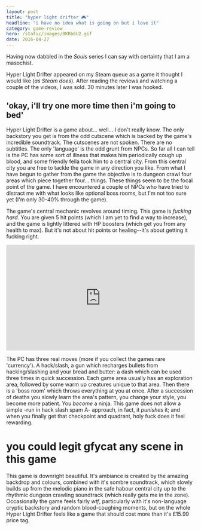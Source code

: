 ```yaml
---
layout: post
title: "hyper light drifter 🎮"
headline: "i have no idea what is going on but i love it"
category: game-review
hero: /static/images/0KRb6U2.gif
date: 2016-04-27
---
```


Having now dabbled in the *Souls* series I can say with certainty that I am a
masochist.

Hyper Light Drifter appeared on my Steam queue as a game it thought I would like
 (*as Steam does*). After reading the reviews and watching a couple of the
videos, I was sold. 30 minutes later I was hooked.

## 'okay, i'll try one more time then i'm going to bed'

Hyper Light Drifter is a game about... well... I don't really know. The only
backstory you get is from the odd cutscene which is backed by the game's
incredible soundtrack. The cutscenes are not spoken. There are no subtitles.
The only 'language' is the odd grunt from NPCs. So far all I can tell is the PC
has some sort of illness that makes him periodically cough up blood, and some
friendly fella took him to a central city. From this central city you are free
to tackle the game in any direction you like. From what I have begun to gather
from the game the objective is to dungeon crawl four areas which piece together
four... things. These things seem to be the focal point of the game. I have
encountered a couple of NPCs who have tried to distract me with what looks
like optional boss rooms, but I'm not too sure yet (I'm only 30-40% through the
game).

The game's central mechanic revolves around timing. This game is *fucking hard*.
You are given 5 hit points (which I am yet to find a way to increase), and the
game is lightly littered with HP boosters (which get you from any health to max).
But it's not about hit points or healing--it's about getting it fucking right.

<div style='position:relative;padding-bottom:calc(100% / 1.78)'><iframe src='https://gfycat.com/ifr/DecisiveCrispAphid' frameborder='0' scrolling='no' width='100%' height='100%' style='position:absolute;top:0;left:0;' allowfullscreen></iframe></div>

The PC has three real moves (more if you collect the games rare 'currency').
A hack/slash, a gun which recharges bullets from hacking/slashing and your
bread and butter: a dash which can be used three times in quick succession.
Each game area usually has an exploration area, followed by some warm up creatures
unique to that area. Then there is a 'boss room' which throws everything at you
at once. After a succession of deaths you slowly learn the
area's pattern, you change your style, you become more patient. You *become* a
ninja. This game does not allow a simple -run in hack slash spam A- approach, in
fact, it *punishes* it; and when you finally get that checkpoint and quadrant,
holy fuck does it feel rewarding.

# you could legit gfycat any scene in this game

This game is downright beautiful. It's ambiance is created by the amazing
backdrop and colours, combined with it's sombre soundtrack, which slowly builds
up from the melodic piano in the safe habour central city up to the rhythmic
dungeon crawling soundtrack (which really gets me in the zone). Occasionally
the game feels fairly *wtf*, particularly with it's non-language cryptic
backstory and random blood-coughing moments, but on the whole Hyper Light Drifter
feels like a game that should cost more than it's £15.99 price tag.
